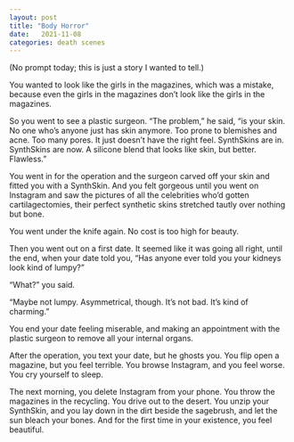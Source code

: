 ```yaml
---
layout: post
title: "Body Horror"
date:   2021-11-08
categories: death scenes
---
```

(No prompt today; this is just a story I wanted to tell.)

You wanted to look like the girls in the magazines, which was a mistake, because even the girls in the magazines don’t look like the girls in the magazines.

So you went to see a plastic surgeon. “The problem,” he said, “is your skin. No one who’s anyone just has skin anymore. Too prone to blemishes and acne. Too many pores. It just doesn’t have the right feel. SynthSkins are in. SynthSkins are now. A silicone blend that looks like skin, but better. Flawless.”

You went in for the operation and the surgeon carved off your skin and fitted you with a SynthSkin. And you felt gorgeous until you went on Instagram and saw the pictures of all the celebrities who’d gotten cartilagectomies, their perfect synthetic skins stretched tautly over nothing but bone.

You went under the knife again. No cost is too high for beauty.

Then you went out on a first date. It seemed like it was going all right, until the end, when your date told you, “Has anyone ever told you your kidneys look kind of lumpy?”

“What?” you said. 

“Maybe not lumpy. Asymmetrical, though. It’s not bad. It’s kind of charming.”

You end your date feeling miserable, and making an appointment with the plastic surgeon to remove all your internal organs.

After the operation, you text your date, but he ghosts you. You flip open a magazine, but you feel terrible. You browse Instagram, and you feel worse. You cry yourself to sleep.

The next morning, you delete Instagram from your phone. You throw the magazines in the recycling. You drive out to the desert. You unzip your SynthSkin, and you lay down in the dirt beside the sagebrush, and let the sun bleach your bones. And for the first time in your existence, you feel beautiful. 
